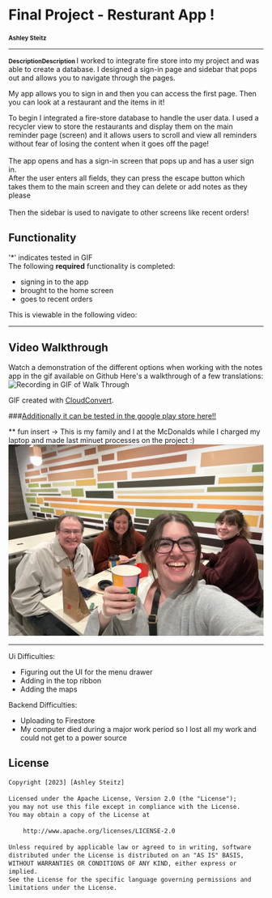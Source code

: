 # Final Project - Resturant App !
<span style="font-size: smaller;"><strong>Ashley Steitz</strong></span>

---
<span style="font-size: smaller;"><strong> DescriptionDescription </strong> </span>
I worked to integrate fire store into my project and was able to create a database. I designed a sign-in page and 
sidebar that pops out and allows you to navigate through the pages.

My app allows you to sign in and then you can access the first page. Then you can look at a restaurant and the items in it!



 
To begin I integrated a fire-store database to handle the user data. I used a recycler view to store the restaurants and display them on the main reminder page (screen)
and it allows users to scroll and view all reminders without fear of losing the content when it goes off the page!
<br>
<br>
The app opens and has a sign-in screen that pops up and has a user sign in. 
<br>
After the user enters all fields, they can press the escape button which takes them to the main screen and they can delete or add notes as they please
<br>
<br>
Then the sidebar is used to navigate to other screens like recent orders! 


## Functionality
'*' indicates tested in GIF  
The following **required** functionality is completed:
<br>
* signing in to the app
* brought to the home screen
* goes to recent orders

This is viewable in the following video:

---
## Video Walkthrough
Watch a demonstration of the different options when working with the notes app in the gif available on Github
Here's a walkthrough of a few translations:
<br>
![Recording in GIF of Walk Through](https://github.com/asteitz/FinalProjectIThink/blob/master/FinalProjectRecording.gif)

GIF created with [CloudConvert](https://cloudconvert.com/).

###[Additionally it can be tested in the google play store here!!](https://play.google.com/apps/internaltest/4701436042033177496)

** fun insert -> This is my family and I at the McDonalds while I charged my laptop and made last minuet processes on the project :)
![This is my family and I at the McDonalds while I charged my laptop and made last minuet processes on the project!!](https://github.com/asteitz/FinalProjectIThink/blob/master/mcdonalds.jpeg)

---

Ui Difficulties:
- Figuring out the UI for the menu drawer
- Adding in the top ribbon
- Adding the maps

Backend Difficulties:
- Uploading to Firestore
- My computer died during a major work period so I lost all my work and could not get to a power source


## License

    Copyright [2023] [Ashley Steitz]

    Licensed under the Apache License, Version 2.0 (the "License");
    you may not use this file except in compliance with the License.
    You may obtain a copy of the License at

        http://www.apache.org/licenses/LICENSE-2.0

    Unless required by applicable law or agreed to in writing, software
    distributed under the License is distributed on an "AS IS" BASIS,
    WITHOUT WARRANTIES OR CONDITIONS OF ANY KIND, either express or implied.
    See the License for the specific language governing permissions and
    limitations under the License.
